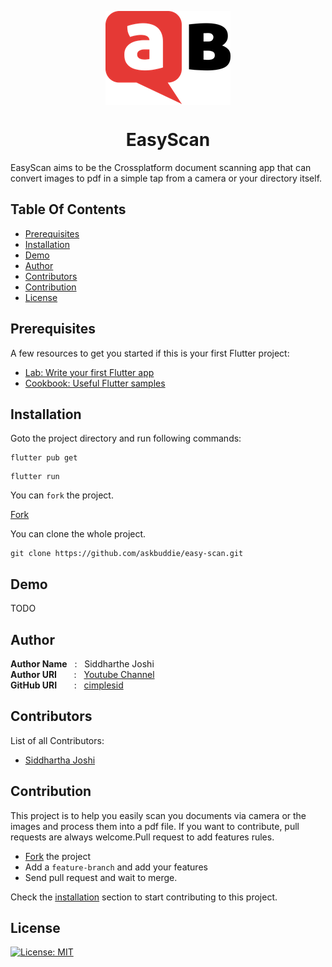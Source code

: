 <p align="center">
    <a href="https://www.askbuddie.com">
        <img src="https://raw.githubusercontent.com/askbuddie/readme/master/ask-buddie-icon-200x150.png" align="center" alt="askbuddie-icon"/>
    </a>
</p>
<h1 align="center" style="border: 0;"> EasyScan </h1>

EasyScan aims to be the Crossplatform document scanning app that can convert images to pdf in a simple tap from a camera or your directory itself.


## Table Of Contents
 - [Prerequisites](#prerequisites)
 - [Installation](#installation)
 - [Demo](#demo)
 - [Author](#author)
 - [Contributors](#contributors)
 - [Contribution](#contribution)
 - [License](#license)
 
## Prerequisites
 
A few resources to get you started if this is your first Flutter project:

- [Lab: Write your first Flutter app](https://flutter.dev/docs/get-started/codelab)
- [Cookbook: Useful Flutter samples](https://flutter.dev/docs/cookbook)

## Installation

Goto the project  directory and run following commands:

```
flutter pub get
```

```
flutter run
```

You can `fork` the project.

[Fork](https://github.com/askbuddie/easy-scan/fork)

You can clone the whole project.

```
git clone https://github.com/askbuddie/easy-scan.git
```
 
## Demo

TODO
 
 
## Author

**Author Name** &nbsp; : &nbsp; Siddharthe Joshi <br>
**Author URI** &nbsp; &nbsp; &nbsp; : &nbsp; [Youtube Channel](https://www.youtube.com/cimplesid) <br>
**GitHub URI** &nbsp; &nbsp; &nbsp; : &nbsp; [cimplesid](https://github.com/cimplesid)
 
## Contributors

List of all Contributors:
- [Siddhartha Joshi](https://github.com/cimplesid)
 
## Contribution

This project is to help you easily scan you documents via camera or the images and process them into a pdf file. If you want to contribute, pull requests are always welcome.Pull request to add features rules.

- [Fork](https://github.com/askbuddie/easy-scan/fork) the project
- Add a `feature-branch` and add your features
- Send pull request and wait to merge.

Check the [installation](#installation) section to start contributing to this project.



## License

[![License: MIT](https://img.shields.io/badge/License-MIT-red.svg)](https://opensource.org/licenses/MIT)

